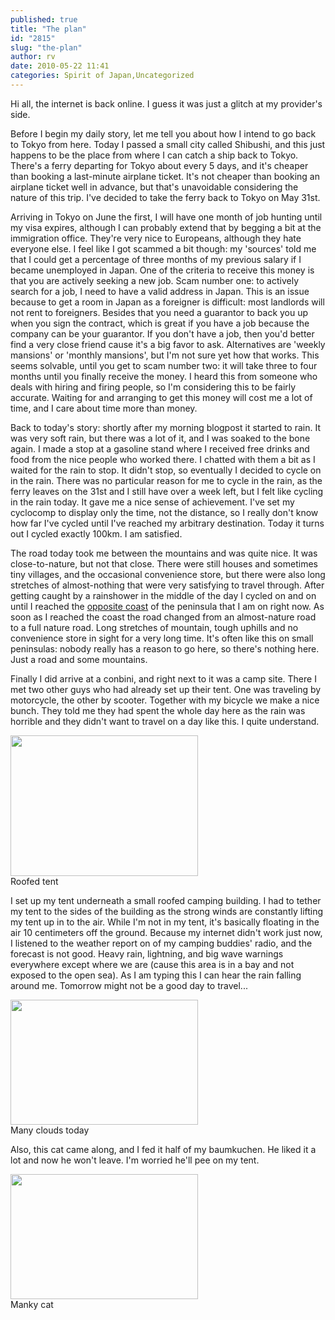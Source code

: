 ```yaml
---
published: true
title: "The plan"
id: "2815"
slug: "the-plan"
author: rv
date: 2010-05-22 11:41
categories: Spirit of Japan,Uncategorized
---
```

Hi all, the internet is back online. I guess it was just a glitch at my provider's side.

Before I begin my daily story, let me tell you about how I intend to go back to Tokyo from here. Today I passed a small city called Shibushi, and this just happens to be the place from where I can catch a ship back to Tokyo. There's a ferry departing for Tokyo about every 5 days, and it's cheaper than booking a last-minute airplane ticket. It's not cheaper than booking an airplane ticket well in advance, but that's unavoidable considering the nature of this trip. I've decided to take the ferry back to Tokyo on May 31st.

Arriving in Tokyo on June the first, I will have one month of job hunting until my visa expires, although I can probably extend that by begging a bit at the immigration office. They're very nice to Europeans, although they hate everyone else. I feel like I got scammed a bit though: my 'sources' told me that I could get a percentage of three months of my previous salary if I became unemployed in Japan. One of the criteria to receive this money is that you are actively seeking a new job. Scam number one: to actively search for a job, I need to have a valid address in Japan. This is an issue because to get a room in Japan as a foreigner is difficult: most landlords will not rent to foreigners. Besides that you need a guarantor to back you up when you sign the contract, which is great if you have a job because the company can be your guarantor. If you don't have a job, then you'd better find a very close friend cause it's a big favor to ask. Alternatives are 'weekly mansions' or 'monthly mansions', but I'm not sure yet how that works. This seems solvable, until you get to scam number two: it will take three to four months until you finally receive the money. I heard this from someone who deals with hiring and firing people, so I'm considering this to be fairly accurate. Waiting for and arranging to get this money will cost me a lot of time, and I care about time more than money.

Back to today's story: shortly after my morning blogpost it started to rain. It was very soft rain, but there was a lot of it, and I was soaked to the bone again. I made a stop at a gasoline stand where I received free drinks and food from the nice people who worked there. I chatted with them a bit as I waited for the rain to stop. It didn't stop, so eventually I decided to cycle on in the rain. There was no particular reason for me to cycle in the rain, as the ferry leaves on the 31st and I still have over a week left, but I felt like cycling in the rain today. It gave me a nice sense of achievement. I've set my cyclocomp to display only the time, not the distance, so I really don't know how far I've cycled until I've reached my arbitrary destination. Today it turns out I cycled exactly 100km. I am satisfied.

The road today took me between the mountains and was quite nice. It was close-to-nature, but not that close. There were still houses and sometimes tiny villages, and the occasional convenience store, but there were also long stretches of almost-nothing that were very satisfying to travel through. After getting caught by a rainshower in the middle of the day I cycled on and on until I reached the <a href="http://maps.google.com/?ie=UTF8&amp;hq=&amp;hnear=Kagoshima+Prefecture,+Japan&amp;ll=31.311408,130.799618&amp;spn=0.038938,0.084543&amp;t=h&amp;z=14" target="_blank">opposite coast</a> of the peninsula that I am on right now. As soon as I reached the coast the road changed from an almost-nature road to a full nature road. Long stretches of mountain, tough uphills and no convenience store in sight for a very long time. It's often like this on small peninsulas: nobody really has a reason to go here, so there's nothing here. Just a road and some mountains.

Finally I did arrive at a conbini, and right next to it was a camp site. There I met two other guys who had already set up their tent. One was traveling by motorcycle, the other by scooter. Together with my bicycle we make a nice bunch. They told me they had spent the whole day here as the rain was horrible and they didn't want to travel on a day like this. I quite understand.

<div class="caption">
<a href="https://s3.amazonaws.com/cfwblog/uploads/2010/05/img_4050.jpg"><img class="size-medium wp-image-2816" title="IMG_4050" src="https://s3.amazonaws.com/cfwblog/uploads/2010/05/img_4050.jpg?w=300" alt="" width="300" height="225" /></a>
<div class="caption-text">Roofed tent</div>
</div>

I set up my tent underneath a small roofed camping building. I had to tether my tent to the sides of the building as the strong winds are constantly lifting my tent up in to the air. While I'm not in my tent, it's basically floating in the air 10 centimeters off the ground. Because my internet didn't work just now, I listened to the weather report on of my camping buddies' radio, and the forecast is not good. Heavy rain, lightning, and big wave warnings everywhere except where we are (cause this area is in a bay and not exposed to the open sea). As I am typing this I can hear the rain falling around me. Tomorrow might not be a good day to travel...

<div class="caption">
<a href="https://s3.amazonaws.com/cfwblog/uploads/2010/05/img_0992.jpg"><img class="size-medium wp-image-2817" title="IMG_0992" src="https://s3.amazonaws.com/cfwblog/uploads/2010/05/img_0992.jpg?w=300" alt="" width="300" height="200" /></a>
<div class="caption-text">Many clouds today</div>
</div>

Also, this cat came along, and I fed it half of my baumkuchen. He liked it a lot and now he won't leave. I'm worried he'll pee on my tent.

<div class="caption">
<a href="https://s3.amazonaws.com/cfwblog/uploads/2010/05/img_1001.jpg"><img class="size-medium wp-image-2818" title="IMG_1001" src="https://s3.amazonaws.com/cfwblog/uploads/2010/05/img_1001.jpg?w=300" alt="" width="300" height="200" /></a>
<div class="caption-text">Manky cat</div>
</div>